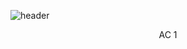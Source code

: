 ![header](https://capsule-render.vercel.app/api?type=waving&color=auto&height=300&section=header&text=Embromation&fontSize=90&animation=fadeIn&fontAlignY=38&desc=A%20Escola%20De%20Ingles%20Do%20Futuro!&descAlignY=51&descAlign=62)
<p align='center'> AC 1 </p>
</p>
